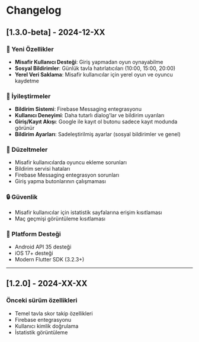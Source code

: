 # Changelog

## [1.3.0-beta] - 2024-12-XX

### 🎉 Yeni Özellikler
- **Misafir Kullanıcı Desteği**: Giriş yapmadan oyun oynayabilme
- **Sosyal Bildirimler**: Günlük tavla hatırlatıcıları (10:00, 15:00, 20:00)
- **Yerel Veri Saklama**: Misafir kullanıcılar için yerel oyun ve oyuncu kaydetme

### 🔧 İyileştirmeler
- **Bildirim Sistemi**: Firebase Messaging entegrasyonu
- **Kullanıcı Deneyimi**: Daha tutarlı dialog'lar ve bildirim uyarıları
- **Giriş/Kayıt Akışı**: Google ile kayıt ol butonu sadece kayıt modunda görünür
- **Bildirim Ayarları**: Sadeleştirilmiş ayarlar (sosyal bildirimler ve genel)

### 🐛 Düzeltmeler
- Misafir kullanıcılarda oyuncu ekleme sorunları
- Bildirim servisi hataları
- Firebase Messaging entegrasyon sorunları
- Giriş yapma butonlarının çalışmaması

### 🔒 Güvenlik
- Misafir kullanıcılar için istatistik sayfalarına erişim kısıtlaması
- Maç geçmişi görüntüleme kısıtlaması

### 📱 Platform Desteği
- Android API 35 desteği
- iOS 17+ desteği
- Modern Flutter SDK (3.2.3+)

---

## [1.2.0] - 2024-XX-XX

### Önceki sürüm özellikleri
- Temel tavla skor takip özellikleri
- Firebase entegrasyonu
- Kullanıcı kimlik doğrulama
- İstatistik görüntüleme 